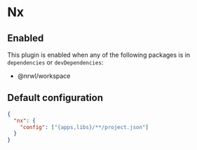 # Nx

## Enabled

This plugin is enabled when any of the following packages is in `dependencies` or `devDependencies`:

- @nrwl/workspace

## Default configuration

```json
{
  "nx": {
    "config": ["{apps,libs}/**/project.json"]
  }
}
```
